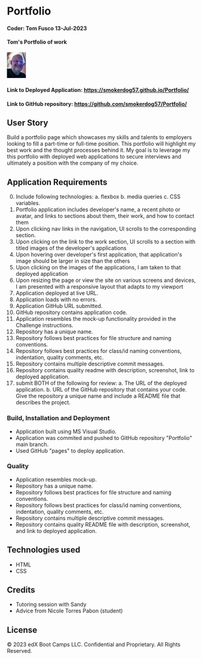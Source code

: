 # Portfolio

#### Coder: Tom Fusco 13-Jul-2023
#### Tom's Portfolio of work

<img src="./Assets/images/tom.jpg" width=10%>

#### Link to Deployed Application:  https://smokerdog57.github.io/Portfolio/
#### Link to GitHub repository:     https://github.com/smokerdog57/Portfolio/

## User Story

Build a portfolio page which showcases my skills and talents to employers looking to fill a part-time or full-time position. This portfolio will highlight my best work and the thought processes behind it. My goal is to leverage my this portfolio with deployed web applications to secure interviews and ultimately a position with the company of my choice.

## Application Requirements

0. Include following technologies:
	a. flexbox
	b. media queries
	c. CSS variables.	
1. Portfolio application includes developer's name, a recent photo or avatar, and links to sections about them, their work, and how to contact them
2. Upon clicking nav links in the navigation, UI scrolls to the corresponding section.
3. Upon clicking on the link to the work section, UI scrolls to a section with titled images of the developer's applications
4. Upon hovering over developer's first application, that application's image should be larger in size than the others
5. Upon clicking on the images of the applications, I am taken to that deployed application
6. Upon resizing the page or view the site on various screens and devices, I am presented with a responsive layout that adapts to my viewport
7. Application deployed at live URL.
8. Application loads with no errors.
9. Application GitHub URL submitted.
10. GitHub repository contains application code.
11. Application resembles the mock-up functionality provided in the Challenge instructions.
12. Repository has a unique name.
13. Repository follows best practices for file structure and naming conventions.
14. Repository follows best practices for class/id naming conventions, indentation, quality comments, etc.
15. Repository contains multiple descriptive commit messages.
16. Repository contains quality readme with description, screenshot, link to deployed application.
17. submit BOTH of the following for review: 
	a. The URL of the deployed application.
	b. URL of the GitHub repository that contains your code. Give the repository a unique name and include a README file that describes the project.

### Build, Installation and Deployment

 * Application built using MS Visual Studio.
 * Application was commited and pushed to GitHub repository "Portfolio" main branch.
 * Used GitHub "pages" to deploy application.

### Quality

* Application resembles mock-up.
* Repository has a unique name.
* Repository follows best practices for file structure and naming conventions.
* Repository follows best practices for class/id naming conventions, indentation, quality comments, etc.
* Repository contains multiple descriptive commit messages.
* Repository contains quality README file with description, screenshot, and link to deployed application.

## Technologies used

 * HTML
 * CSS

## Credits

 * Tutoring session with Sandy
 * Advice from Nicole Torres Pabon (student)

## License

© 2023 edX Boot Camps LLC. Confidential and Proprietary. All Rights Reserved.
